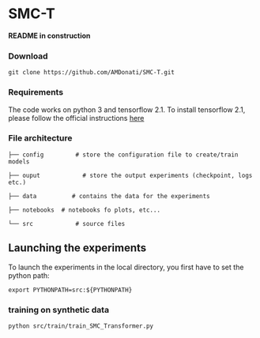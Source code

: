 # SMC-T

**README in construction**

### Download

```
git clone https://github.com/AMDonati/SMC-T.git
```

### Requirements

The code works on  python 3 and tensorflow 2.1.
To install tensorflow 2.1, please follow the official instructions [here](https://www.tensorflow.org/install/pip?lang=python3)

### File architecture
```
├── config         # store the configuration file to create/train models

├── ouput            # store the output experiments (checkpoint, logs etc.)

├── data          # contains the data for the experiments

├── notebooks  # notebooks fo plots, etc... 

└── src            # source files
```

## Launching the experiments

To launch the experiments in the local directory, you first have to set the python path:
```
export PYTHONPATH=src:${PYTHONPATH} 
```

### training on synthetic data
```
python src/train/train_SMC_Transformer.py

```
